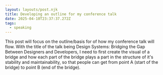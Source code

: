 ```yaml
---
layout: layouts/post.njk
title: Developing an outline for my conference talk
date: 2025-04-10T23:37:37.272Z
tags:
  - speaking
---
```

T﻿his post will focus on the outline/basis for of how my conference talk will flow. With the title of the talk being  Design Systems: Bridging the Gap Between Designers and Developers, I need to first create the visual of a bridge and how each part of the bridge plays a part in the structure of it's stability and maintainability, so that people can get from point A (start of the bridge) to point B (end of the bridge).